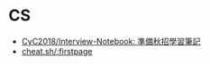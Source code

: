 # CS

* [CyC2018/Interview-Notebook: 準備秋招學習筆記](https://github.com/CyC2018/Interview-Notebook)
* [cheat.sh/:firstpage](https://cheat.sh/)

